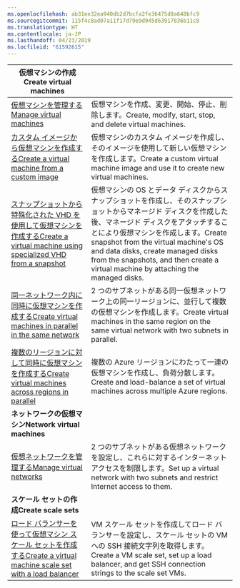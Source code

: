 ```yaml
---
ms.openlocfilehash: ab31ee32ea940db2d7bcfa2fe36475d8a648bfc9
ms.sourcegitcommit: 115f4c8ad07a11f17d79e9d945d63917836b11c8
ms.translationtype: HT
ms.contentlocale: ja-JP
ms.lasthandoff: 04/23/2019
ms.locfileid: "61592615"
---
```

| <span data-ttu-id="e28c5-101">**仮想マシンの作成**</span><span class="sxs-lookup"><span data-stu-id="e28c5-101">**Create virtual machines**</span></span> || 
|---|---|
| <span data-ttu-id="e28c5-102">[仮想マシンを管理する][1]</span><span class="sxs-lookup"><span data-stu-id="e28c5-102">[Manage virtual machines][1]</span></span> | <span data-ttu-id="e28c5-103">仮想マシンを作成、変更、開始、停止、削除します。</span><span class="sxs-lookup"><span data-stu-id="e28c5-103">Create, modify, start, stop, and delete virtual machines.</span></span> |
| <span data-ttu-id="e28c5-104">[カスタム イメージから仮想マシンを作成する][2]</span><span class="sxs-lookup"><span data-stu-id="e28c5-104">[Create a virtual machine from a custom image][2]</span></span> | <span data-ttu-id="e28c5-105">仮想マシンのカスタム イメージを作成し、そのイメージを使用して新しい仮想マシンを作成します。</span><span class="sxs-lookup"><span data-stu-id="e28c5-105">Create a custom virtual machine image and use it to create new virtual machines.</span></span> | 
| <span data-ttu-id="e28c5-106">[スナップショットから特殊化された VHD を使用して仮想マシンを作成する][3]</span><span class="sxs-lookup"><span data-stu-id="e28c5-106">[Create a virtual machine using specialized VHD from a snapshot][3]</span></span> | <span data-ttu-id="e28c5-107">仮想マシンの OS とデータ ディスクからスナップショットを作成し、そのスナップショットからマネージド ディスクを作成した後、マネージド ディスクをアタッチすることにより仮想マシンを作成します。</span><span class="sxs-lookup"><span data-stu-id="e28c5-107">Create snapshot from the virtual machine's OS and data disks, create managed disks from the snapshots, and then create a virtual machine by attaching the managed disks.</span></span> |  
| <span data-ttu-id="e28c5-108">[同一ネットワーク内に同時に仮想マシンを作成する][4]</span><span class="sxs-lookup"><span data-stu-id="e28c5-108">[Create virtual machines in parallel in the same network][4]</span></span> | <span data-ttu-id="e28c5-109">2 つのサブネットがある同一仮想ネットワーク上の同一リージョンに、並行して複数の仮想マシンを作成します。</span><span class="sxs-lookup"><span data-stu-id="e28c5-109">Create virtual machines in the same region on the same virtual network with two subnets in parallel.</span></span> |
| <span data-ttu-id="e28c5-110">[複数のリージョンに対して同時に仮想マシンを作成する][5]</span><span class="sxs-lookup"><span data-stu-id="e28c5-110">[Create virtual machines across regions in parallel][5]</span></span> | <span data-ttu-id="e28c5-111">複数の Azure リージョンにわたって一連の仮想マシンを作成し、負荷分散します。</span><span class="sxs-lookup"><span data-stu-id="e28c5-111">Create and load-balance a set of virtual machines across multiple Azure regions.</span></span> |
| <span data-ttu-id="e28c5-112">**ネットワークの仮想マシン**</span><span class="sxs-lookup"><span data-stu-id="e28c5-112">**Network virtual machines**</span></span> || 
| <span data-ttu-id="e28c5-113">[仮想ネットワークを管理する][6]</span><span class="sxs-lookup"><span data-stu-id="e28c5-113">[Manage virtual networks][6]</span></span> | <span data-ttu-id="e28c5-114">2 つのサブネットがある仮想ネットワークを設定し、これらに対するインターネット アクセスを制限します。</span><span class="sxs-lookup"><span data-stu-id="e28c5-114">Set up a virtual network with two subnets and restrict Internet access to them.</span></span> |
| <span data-ttu-id="e28c5-115">**スケール セットの作成**</span><span class="sxs-lookup"><span data-stu-id="e28c5-115">**Create scale sets**</span></span> ||
| <span data-ttu-id="e28c5-116">[ロード バランサーを使って仮想マシン スケール セットを作成する][7]</span><span class="sxs-lookup"><span data-stu-id="e28c5-116">[Create a virtual machine scale set with a load balancer][7]</span></span> | <span data-ttu-id="e28c5-117">VM スケール セットを作成してロード バランサーを設定し、スケール セットの VM への SSH 接続文字列を取得します。</span><span class="sxs-lookup"><span data-stu-id="e28c5-117">Create a VM scale set, set up a load balancer, and get SSH connection strings to the scale set VMs.</span></span> |

[1]: ../java-sdk-manage-virtual-machines.md
[2]: https://azure.microsoft.com/resources/samples/managed-disk-java-create-virtual-machine-using-custom-image/
[3]: https://azure.microsoft.com/resources/samples/managed-disk-java-create-virtual-machine-using-specialized-disk-from-vhd/
[4]: https://azure.microsoft.com/resources/samples/compute-java-manage-virtual-machines-in-parallel/
[5]: ../java-sdk-virtual-machines-in-parallel.md
[6]: ../java-sdk-manage-virtual-networks.md
[7]: ../java-sdk-manage-vm-scalesets.md